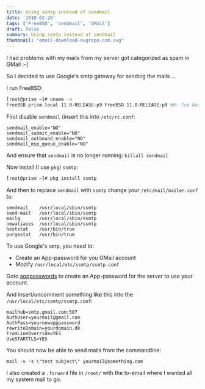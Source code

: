```yaml
---
title: Using ssmtp instead of sendmail
date: '2018-02-20'
tags: ['FreeBSD', 'sendmail', 'GMail']
draft: false
summary: Using ssmtp instead of sendmail
thumbnail: "email-download-svgrepo-com.svg"
---
```

I had problems with my mails from my server got categorized as spam in GMail :-(
    
So I decided to use Google's smtp gateway for sending the mails ...

I run FreeBSD:

```bash
[root@prism ~]# uname -a
FreeBSD prism.local 11.0-RELEASE-p9 FreeBSD 11.0-RELEASE-p9 #0: Tue Apr 11 08:48:40 UTC 2017 root@amd64-builder.daemonology.net:/usr/obj/usr/src/sys/GENERIC  amd64
```

First disable `sendmail` (insert this into `/etc/rc.conf`:

```
sendmail_enable="NO"
sendmail_submit_enable="NO"
sendmail_outbound_enable="NO"
sendmail_msp_queue_enable="NO"
```

And ensure that `sendmail` is no longer running: `killall sendmail`

Now install (I use `pkg`) `ssmtp`:

```bash
[root@prism ~]# pkg install ssmtp
```

And then to replace `sendmail` with `ssmtp` change your `/etc/mail/mailer.conf` to:

```
sendmail	/usr/local/sbin/ssmtp
send-mail	/usr/local/sbin/ssmtp
mailq		/usr/local/sbin/ssmtp
newaliases	/usr/local/sbin/ssmtp
hoststat	/usr/bin/true
purgestat	/usr/bin/true
```

To use Google's `smtp`, you need to:
* Create an App-password for you GMail account
* Modify `/usr/local/etc/ssmtp/ssmtp.conf`

Goto [apppasswords](https://myaccount.google.com/apppasswords) to create an App-password for the server to use your account.

And insert/uncomment something like this into the `/usr/local/etc/ssmtp/ssmtp.conf`:

```
mailhub=smtp.gmail.com:587
AuthUser=yourmail@gmail.com
AuthPass=yournewapppassword
rewriteDomain=yourdomain.dk
FromLineOverride=YES
UseSTARTTLS=YES
```

You should now be able to send mails from the commandline:

```
mail -v -s \"test subject\" yourmail@something.com
```

I also created a `.forward` file in `/root/` with the to-email where I wanted all my system mail to go.
